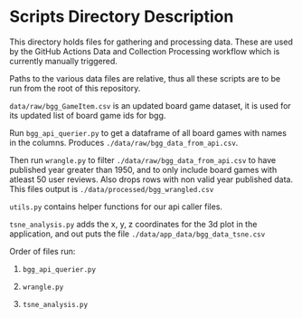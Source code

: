 # Scripts Directory Description

This directory holds files for gathering and processing data. These are used by the GitHub Actions Data and Collection Processing workflow which is currently manually triggered.

Paths to the various data files are relative, thus all these scripts are to be run from the root of this repository.

`data/raw/bgg_GameItem.csv` is an updated board game dataset, it is used for its updated list of board game ids for bgg.

Run `bgg_api_querier.py` to get a dataframe of all board games with names in the columns. Produces `./data/raw/bgg_data_from_api.csv`.

Then run `wrangle.py` to filter `./data/raw/bgg_data_from_api.csv` to have published year greater than 1950, and to only include board games with atleast 50 user reviews. Also drops rows with non valid year published data. This files output is `./data/processed/bgg_wrangled.csv`

`utils.py` contains helper functions for our api caller files.  

`tsne_analysis.py` adds the x, y, z coordinates for the 3d plot in the application, and out puts the file `./data/app_data/bgg_data_tsne.csv`

Order of files run:

1) `bgg_api_querier.py`

2) `wrangle.py`

3) `tsne_analysis.py`
